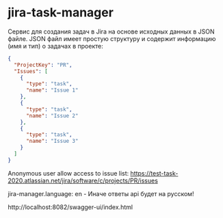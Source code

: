 # jira-task-manager 

Сервис для создания задач в Jira на основе исходных данных в JSON файле.
JSON файл имеет простую структуру и содержит информацию (имя и тип) о задачах в проекте:

```json
{
  "ProjectKey": "PR",
  "Issues": [
    {
      "type": "task",
      "name": "Issue 1"
    },
    {
      "type": "task",
      "name": "Issue 2"
    },
    {
      "type": "task",
      "name": "Issue 3"
    }
  ]
}
```

Anonymous user allow access to issue list:
https://test-task-2020.atlassian.net/jira/software/c/projects/PR/issues



jira-manager.language: en - Иначе ответы api будет на русском!

http://localhost:8082/swagger-ui/index.html